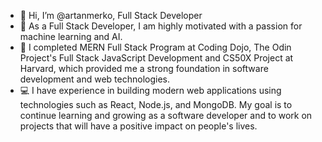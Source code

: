 
- 👋 Hi, I’m @artanmerko, Full Stack Developer
- 👀 As a Full Stack Developer, I am highly motivated  with a passion for machine learning and AI. 
- 🌱 I completed MERN Full Stack Program at Coding Dojo, The Odin Project's Full Stack JavaScript Development and CS50X Project at Harvard, which provided me a strong foundation in software development and web technologies.  
- 💻 I have experience in building modern web applications using technologies such as React, Node.js, and MongoDB. My goal is to continue learning and growing as a software developer and to work on projects that will have a positive impact on people's lives.



<!-- -
artanmerko/artanmerko is a ✨ special ✨ repository because its `README.md` (this file) appears on your GitHub profile.
You can click the Preview link to take a look at your changes.
- ![image title](https://rushter.com/counter.svg)

![image title](https://rushter.com/counter.svg)
![github](https://img.shields.io/badge/GitHub-000000?style=for-the-badge&logo=G!itHub&logoColor=white)
`

--->
